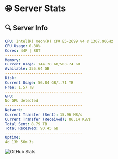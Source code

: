 # 🌐 Server Stats
## 🔍 Server Info
```yaml
CPU: Intel(R) Xeon(R) CPU E5-2699 v4 @ 1307.90GHz
CPU Usage: 0.80%
Cores: 44P | 88T
-----------------------------------
Memory:
Current Usage: 144.78 GB/503.74 GB
Available: 355.64 GB
-----------------------------------
Disk:
Current Usage: 56.84 GB/1.71 TB
Free: 1.57 TB
-----------------------------------
GPU:
No GPU detected
-----------------------------------
Network:
Current Transfer (Sent): 15.96 MB/s
Current Transfer (Received): 86.14 KB/s
Total Sent: 8.79 TB
Total Received: 90.45 GB
-----------------------------------
Uptime:
4d 13h 56m 3s
```
![GitHub Stats](https://img.shields.io/badge/Updated-2025-03-12_11:18:52-blue)